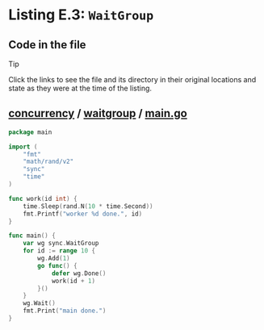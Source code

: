 # Listing E.3: `WaitGroup`

## Code in the file

> [!TIP]
> Click the links to see the file and its directory in their original locations and state as they were at the time of the listing.

## [concurrency](https://github.com/inancgumus/gobyexample/blob/1bfba70ca2d39ce3c3c6c7335a63b329cf4c2e3f/concurrency) / [waitgroup](https://github.com/inancgumus/gobyexample/blob/1bfba70ca2d39ce3c3c6c7335a63b329cf4c2e3f/concurrency/waitgroup) / [main.go](https://github.com/inancgumus/gobyexample/blob/1bfba70ca2d39ce3c3c6c7335a63b329cf4c2e3f/concurrency/waitgroup/main.go)

```go
package main

import (
	"fmt"
	"math/rand/v2"
	"sync"
	"time"
)

func work(id int) {
	time.Sleep(rand.N(10 * time.Second))
	fmt.Printf("worker %d done.", id)
}

func main() {
	var wg sync.WaitGroup
	for id := range 10 {
		wg.Add(1)
		go func() {
			defer wg.Done()
			work(id + 1)
		}()
	}
	wg.Wait()
	fmt.Print("main done.")
}
```


